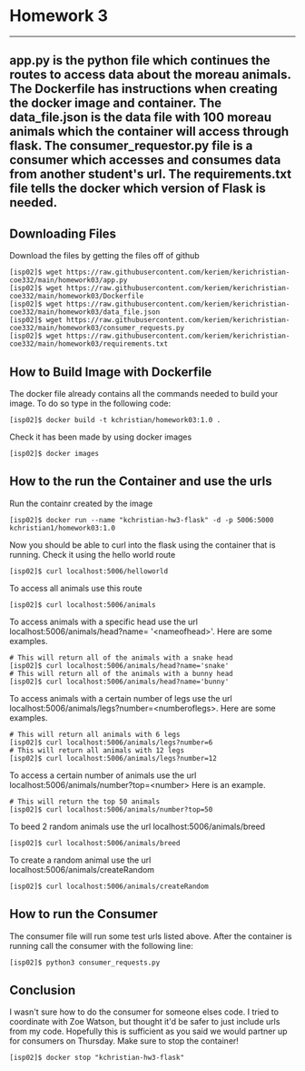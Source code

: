 # Homework 3
---
app.py is the python file which continues the routes to access data about the moreau animals. The Dockerfile has instructions when creating the docker image and container. The data_file.json is the data file with 100 moreau animals which the container will access through flask. The consumer_requestor.py file is a consumer which accesses and consumes data from another student's url. The requirements.txt file tells the docker which version of Flask is needed. 
---
## Downloading Files
Download the files by getting the files off of github
```
[isp02]$ wget https://raw.githubusercontent.com/keriem/kerichristian-coe332/main/homework03/app.py
[isp02]$ wget https://raw.githubusercontent.com/keriem/kerichristian-coe332/main/homework03/Dockerfile
[isp02]$ wget https://raw.githubusercontent.com/keriem/kerichristian-coe332/main/homework03/data_file.json
[isp02]$ wget https://raw.githubusercontent.com/keriem/kerichristian-coe332/main/homework03/consumer_requests.py
[isp02]$ wget https://raw.githubusercontent.com/keriem/kerichristian-coe332/main/homework03/requirements.txt
```
## How to Build Image with Dockerfile 
The docker file already contains all the commands needed to build your image. To do so type in the following code:
```
[isp02]$ docker build -t kchristian/homework03:1.0 .
```
Check it has been made by using docker images
```
[isp02]$ docker images
```
## How to the run the Container and use the urls
Run the containr created by the image 
```
[isp02]$ docker run --name "kchristian-hw3-flask" -d -p 5006:5000 kchristian1/homework03:1.0
```
Now you should be able to curl into the flask using the container that is running. Check it using the hello world route
```
[isp02]$ curl localhost:5006/helloworld
```
To access all animals use this route
```
[isp02]$ curl localhost:5006/animals
```
To access animals with a specific head use the url localhost:5006/animals/head?name= '\<nameofhead\>'. Here are some examples.
```
# This will return all of the animals with a snake head
[isp02]$ curl localhost:5006/animals/head?name='snake' 
# This will return all of the animals with a bunny head
[isp02]$ curl localhost:5006/animals/head?name='bunny'
```
To access animals with a certain number of legs use the url localhost:5006/animals/legs?number=\<numberoflegs\>. Here are some examples.
```
# This will return all animals with 6 legs
[isp02]$ curl localhost:5006/animals/legs?number=6
# This will return all animals with 12 legs
[isp02]$ curl localhost:5006/animals/legs?number=12
```
To access a certain number of animals use the url localhost:5006/animals/number?top=\<number\> Here is an example.
```
# This will return the top 50 animals
[isp02]$ curl localhost:5006/animals/number?top=50
```
To beed 2 random animals use the url localhost:5006/animals/breed
```
[isp02]$ curl localhost:5006/animals/breed
```
To create a random animal use the url localhost:5006/animals/createRandom
```
[isp02]$ curl localhost:5006/animals/createRandom
```
## How to run the Consumer
The consumer file will run some test urls listed above. After the container is running call the consumer with the following line:
```
[isp02]$ python3 consumer_requests.py
```
## Conclusion
I wasn't sure how to do the consumer for someone elses code. I tried to coordinate with Zoe Watson, but thought it'd be safer to just include urls from my code. Hopefully this is sufficient as you said we would partner up for consumers on Thursday. 
Make sure to stop the container!
```
[isp02]$ docker stop "kchristian-hw3-flask"
```


